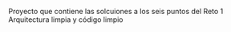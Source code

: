 Proyecto que contiene las solcuiones a los seis puntos del Reto 1 Arquitectura limpia y código limpio
